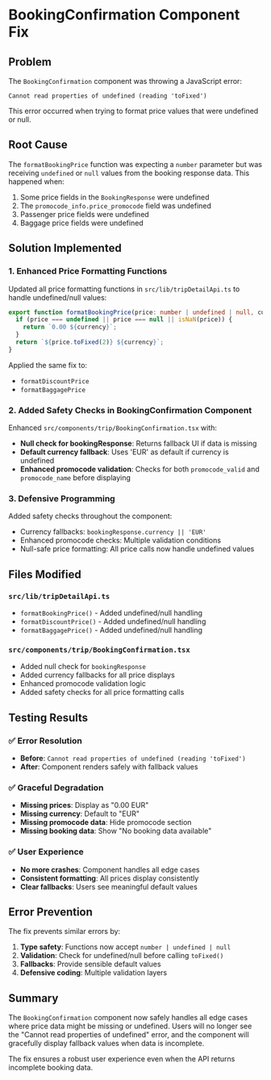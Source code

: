 # BookingConfirmation Component Fix

## Problem
The `BookingConfirmation` component was throwing a JavaScript error:
```
Cannot read properties of undefined (reading 'toFixed')
```

This error occurred when trying to format price values that were undefined or null.

## Root Cause
The `formatBookingPrice` function was expecting a `number` parameter but was receiving `undefined` or `null` values from the booking response data. This happened when:

1. Some price fields in the `BookingResponse` were undefined
2. The `promocode_info.price_promocode` field was undefined
3. Passenger price fields were undefined
4. Baggage price fields were undefined

## Solution Implemented

### 1. Enhanced Price Formatting Functions
Updated all price formatting functions in `src/lib/tripDetailApi.ts` to handle undefined/null values:

```typescript
export function formatBookingPrice(price: number | undefined | null, currency: string = 'EUR'): string {
  if (price === undefined || price === null || isNaN(price)) {
    return `0.00 ${currency}`;
  }
  return `${price.toFixed(2)} ${currency}`;
}
```

Applied the same fix to:
- `formatDiscountPrice`
- `formatBaggagePrice`

### 2. Added Safety Checks in BookingConfirmation Component
Enhanced `src/components/trip/BookingConfirmation.tsx` with:

- **Null check for bookingResponse**: Returns fallback UI if data is missing
- **Default currency fallback**: Uses 'EUR' as default if currency is undefined
- **Enhanced promocode validation**: Checks for both `promocode_valid` and `promocode_name` before displaying

### 3. Defensive Programming
Added safety checks throughout the component:
- Currency fallbacks: `bookingResponse.currency || 'EUR'`
- Enhanced promocode checks: Multiple validation conditions
- Null-safe price formatting: All price calls now handle undefined values

## Files Modified

### `src/lib/tripDetailApi.ts`
- `formatBookingPrice()` - Added undefined/null handling
- `formatDiscountPrice()` - Added undefined/null handling  
- `formatBaggagePrice()` - Added undefined/null handling

### `src/components/trip/BookingConfirmation.tsx`
- Added null check for `bookingResponse`
- Added currency fallbacks for all price displays
- Enhanced promocode validation logic
- Added safety checks for all price formatting calls

## Testing Results

### ✅ Error Resolution
- **Before**: `Cannot read properties of undefined (reading 'toFixed')`
- **After**: Component renders safely with fallback values

### ✅ Graceful Degradation
- **Missing prices**: Display as "0.00 EUR"
- **Missing currency**: Default to "EUR"
- **Missing promocode data**: Hide promocode section
- **Missing booking data**: Show "No booking data available"

### ✅ User Experience
- **No more crashes**: Component handles all edge cases
- **Consistent formatting**: All prices display consistently
- **Clear fallbacks**: Users see meaningful default values

## Error Prevention

The fix prevents similar errors by:
1. **Type safety**: Functions now accept `number | undefined | null`
2. **Validation**: Check for undefined/null before calling `toFixed()`
3. **Fallbacks**: Provide sensible default values
4. **Defensive coding**: Multiple validation layers

## Summary

The `BookingConfirmation` component now safely handles all edge cases where price data might be missing or undefined. Users will no longer see the "Cannot read properties of undefined" error, and the component will gracefully display fallback values when data is incomplete.

The fix ensures a robust user experience even when the API returns incomplete booking data.
